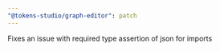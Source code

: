 ```yaml
---
"@tokens-studio/graph-editor": patch
---
```


Fixes an issue with required type assertion of json for imports
